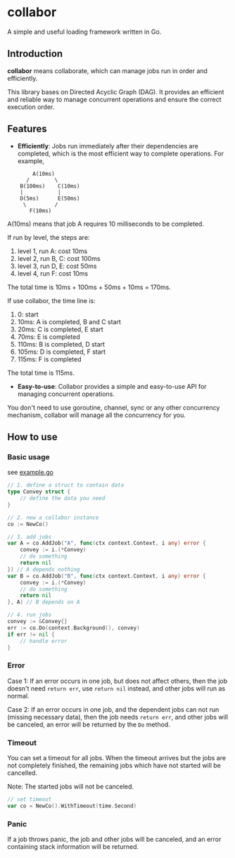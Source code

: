 # collabor

A simple and useful loading framework written in Go.

## Introduction
**collabor** means collaborate, which can manage jobs run in order and efficiently.

This library bases on Directed Acyclic Graph (DAG). It provides an efficient and reliable way to manage concurrent operations and ensure the correct execution order.


## Features

- **Efficiently**: Jobs run immediately after their dependencies are completed, which is the most efficient way to complete operations. For example,
```flow
        A(10ms)
      /        \
    B(100ms)    C(10ms)
    |           |
    D(5ms)      E(50ms)
     \         /
       F(10ms)
```
A(10ms) means that job A requires 10 milliseconds to be completed.

If run by level, the steps are:
1. level 1, run A:    cost 10ms
2. level 2, run B, C: cost 100ms
3. level 3, run D, E: cost 50ms
4. level 4, run F:    cost 10ms

The total time is 10ms + 100ms + 50ms + 10ms = 170ms.

If use collabor, the time line is:
1. 0: start
2. 10ms: A is completed, B and C start
3. 20ms: C is completed, E start
4. 70ms: E is completed
5. 110ms: B is completed, D start
6. 105ms: D is completed, F start
7. 115ms: F is completed

The total time is 115ms.

- **Easy-to-use**: Collabor provides a simple and easy-to-use API for managing concurrent operations.

You don't need to use goroutine, channel, sync or any other concurrency mechanism, collabor will manage all the concurrency for you.

## How to use

### Basic usage
see [example.go](https://github.com/csymlou/collabor/blob/main/example.go)
```go
// 1. define a struct to contain data
type Convey struct {
    // define the data you need
}

// 2. new a collabor instance
co := NewCo()

// 3. add jobs
var A = co.AddJob("A", func(ctx context.Context, i any) error {
    convey := i.(*Convey)
    // do something
    return nil
}) // A depends nothing
var B = co.AddJob("B", func(ctx context.Context, i any) error {
    convey := i.(*Convey)
    // do something
    return nil
}, A) // B depends on A

// 4. run jobs
convey := &Convey{}
err := co.Do(context.Background(), convey)
if err != nil {
    // handle error
}
```

### Error
Case 1: If an error occurs in one job, but does not affect others, then the job doesn't need `return err`, use `return nil` instead, and other jobs will run as normal. 

Case 2: If an error occurs in one job, and the dependent jobs can not run (missing necessary data), then the job needs `return err`, and other jobs will be canceled, an error will be returned by the `Do` method.

### Timeout

You can set a timeout for all jobs. When the timeout arrives but the jobs are not completely finished, the remaining jobs which have not started will be cancelled. 

Note: The started jobs will not be canceled.

```go
// set timeout
var co = NewCo().WithTimeout(time.Second)

```

### Panic

If a job throws panic, the job and other jobs will be canceled, and an error containing stack information will be returned. 
